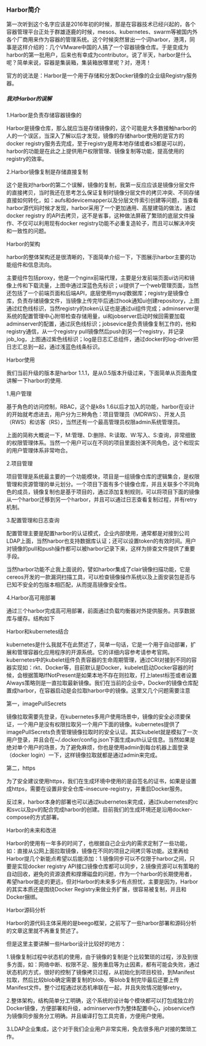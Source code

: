 ### Harbor简介

第一次听到这个名字应该是2016年初的时候，那是在容器技术已经兴起的，各个容器管理平台正处于群雄逐鹿的时候，mesos、kubernetes、swarm等被国内外各个厂商用来作为容器的管理系统。这个时候突然冒出一个词harbor，港湾，同事是这样介绍的：几个VMware中国的人搞了一个容器镜像仓库。于是变成为harbor的第一批用户，后来也有幸成为contributor。说了半天，harbor是什么呢？简单来说，容器是集装箱，集装箱放哪里呢？对，港湾！

官方的说法是：Harbor是一个用于存储和分发Docker镜像的企业级Registry服务器。

##### 我对Harbor的误解

1.Harbor是负责存储容器镜像的

Harbor是镜像仓库，那么就应当是存储镜像的，这个可能是大多数接触harbor的人的一个误区，当深入了解以后才发现，镜像的存储harbor使用的是官方的docker registry服务去完成，至于registry是用本地存储或者s3都是可以的，harbor的功能是在此之上提供用户权限管理、镜像复制等功能，提高使用的registry的效率。

2.Harbor镜像复制是存储直接复制

这个是我对harbor的第二个误解，镜像的复制，我第一反应应该是镜像分层文件的直接拷贝，当时我还在思考怎么保证复制时镜像分层文件的拷贝冲突、不同存储直接如何转化，如：aufs和devicemapper以及分层文件索引创建等问题，当查看harbor源代码时候才发现，harbor采用了一个更加通用、高屋建瓴的做法，通过docker registry 的API去拷贝，这不是省事，这种做法屏蔽了繁琐的底层文件操作、不仅可以利用现有docker registry功能不必重复造轮子，而且可以解决冲突和一致性的问题。

Harbor的架构

harbor的整体架构还是很清晰的，下面简单介绍一下，下图展示harbor主要的功能组件和信息流向。

主要组件包括proxy，他是一个nginx前端代理，主要是分发前端页面ui访问和镜像上传和下载流量，上图中通过深蓝色先标识；ui提供了一个web管理页面，当然还包括了一个前端页面和后端API，底层使用mysql数据库；registry是镜像仓库，负责存储镜像文件，当镜像上传完毕后通过hook通知ui创建repository，上图通过红色线标识，当然registry的token认证也是通过ui组件完成；adminserver是系统的配置管理中心附带检查存储用量，ui和jobserver启动时候回需要加载adminserver的配置，通过灰色线标识；jobsevice是负责镜像复制工作的，他和registry通信，从一个registry pull镜像然后push到另一个registry，并记录job\_log，上图通过紫色线标识；log是日志汇总组件，通过docker的log-driver把日志汇总到一起，通过浅蓝色线条标识。

Harbor使用

我们当前升级的版本是harbor 1.1.1，是从0.5版本升级过来，下面简单从页面角度讲解一下harbor的使用.

1.用户管理

基于角色的访问控制，RBAC，这个是k8s 1.6以后才加入的功能，harbor在设计的开始就考虑进去，用户分为三种角色：项目管理员（MDRWS）、开发人员（RWS）和访客（RS），当然还有一个最高管理员权限admin系统管理员。

上面的简称大概说一下，M:管理、D:删除、R:读取、W:写入、S:查询，非常细致的权限管理体系。当然一个用户可以在不同的项目里面扮演不同角色，这个和现实的用户管理体系非常吻合。

2.项目管理

项目管理是系统最主要的一个功能模块，项目是一组镜像仓库的逻辑集合，是权限管理和资源管理的单元划分。一个项目下面有多个镜像仓库，并且关联多个不同角色的成员，镜像复制也是基于项目的，通过添加复制规则，可以将项目下面的镜像从一个harbor迁移到另一个harbor，并且可以通过日志查看复制过程，并有retry机制。

3.配置管理和日志查询

配置管理主要是配置harbor的认证模式，企业内部使用，通常都是对接到公司LDAP上面，当然harbor也支持数据库认证；还可以设置token的有效时间。用户对镜像的pull和push操作都可以被harbor记录下来，这样为排查文件提供了重要手段。

当然harbor功能不止我上面说的，譬如harbor集成了clair镜像扫描功能，它是cereos开发的一款漏洞扫描工具，可以检查镜像操作系统以及上面安装包是否与已知不安全的包版本相匹配，从而提高镜像安全性。

4.Harbor高可用部署

通过三个harbor完成高可用部署，前面通过负载均衡器对外提供服务。共享数据库与缓存。结构如下

Harbor和kubernetes结合

kubernetes是什么我就不在此赘述了，简单一句话，它是一个用于自动部署，扩展和管理容器化应用程序的开源系统。它的详细内容参考请参考官网。kubernetes中的kubelet组件负责容器的生命周期管理，通过CRI对接到不同的容器实现如：rkt、Docker等，目前默认是Docker，kubelet启动Docker容器的时候，会根据策略IfNotPresent是如果本地不存在则拉取，打上latest标签或者设置Always策略则是一直拉取最新镜像。我们在当前的企业中，Docker的镜像仓库配置成harbor，在容器启动是会拉取harbor中的镜像。这里又几个问题需要注意

第一，imagePullSecrets

镜像拉取需要先登录，在kubernetes多用户使用场景中，镜像的安全必须要保证，一个用户是没有权限拉取另一个用户下面的镜像。kubernetes提供了imagePullSecrets负责管理镜像拉取时的安全认证。其实kubelet就是模拟了一次用户登录，并且会在~/.docker/config.json下面生成auth认证信息。当然如果是绝对单个用户的场景，为了避免麻烦，你也是使用admin到每台机器上面登录（docker login）一下，这样镜像拉取就都是通过admin来完成。

第二，https

为了安全建议使用https，我们在生成环境中使用的是自签名的证书，如果是设置成https，需要在设置非安全仓库–insecure-registry，并重启Docker服务。

反过来，harbor本身的部署也可以通过kubernetes来完成，通过kubernetes的rc和svc以及pv的配合完成harbor的创建。目前我们的生成环境还是沿用docker-compose的方式部署。

Harbor的未来和改进

Harbor的使用有一年多的时间了，也根据自己企业内的需求定制了一些功能，如：直接从公网上面拉取镜像，镜像在不同的项目之间拷贝等功能。这里再给Harbor提几个新能点希望以后能添加：1.镜像同步可以不仅限于harbor之间，只要是实现docker registry API接口镜像仓库都可以同步，2.镜像资源可以有策略的自动回收，避免的资源浪费和撑爆磁盘的问题，作为一个harbor的长期使用者，希望harbor能走的更远，但对Harbor的未来多少有点担忧，主要是因为，Harbor的其实本质还是围绕Docker Registry来做业务扩展，很容易被复制，并且和Docker捆绑。

Harbor源码分析

Harbor的源代码主体采用的是beego框架，之前写了一些harbor部署和源码分析的文章这里就不再重复赘述了。

但是这里主要讲解一些Harbor设计比较好的地方：

1.镜像复制过程中状态机的使用，由于镜像的复制是个比较繁琐的过程，涉及到很多方面，如：网络中断、权限不足、服务重启等为止因素，都有可能会失败，通过状态机的方式，很好的控制了镜像拷贝过程，从初始化到项目校验，到Manifest拉取，然后比较blob确定需要复制的blob，等blob复制完毕最后还要上传Manifest文件。整个过程通过状态机串联在一起，并且失败情况能够retry。

2.整体架构，结构简单分工明确，这个系统的设计每个模块都可以打包成独立的Docker镜像，方便部署和升级，adminserver作为整体配置中心，jobservice作为镜像同步服务分工明确。并且编译打包工具完善，方便用户使用。

3.LDAP企业集成，这个对于我们企业用户非常实用，免去很多用户对接的繁琐工作。

